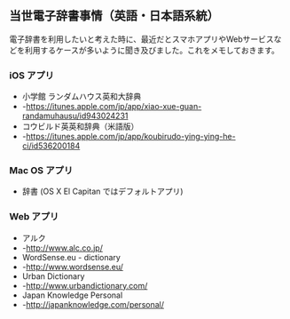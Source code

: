 ## 当世電子辞書事情（英語・日本語系統）

電子辞書を利用したいと考えた時に、最近だとスマホアプリやWebサービスなどを利用するケースが多いように聞き及びました。これをメモしておきます。


### iOS アプリ

* 小学館 ランダムハウス英和大辞典
* -https://itunes.apple.com/jp/app/xiao-xue-guan-randamuhausu/id943024231
* コウビルド英英和辞典（米語版）
* -https://itunes.apple.com/jp/app/koubirudo-ying-ying-he-ci/id536200184


### Mac OS アプリ

* 辞書 (OS X El Capitan ではデフォルトアプリ)


### Web アプリ

* アルク
* -http://www.alc.co.jp/
* WordSense.eu - dictionary
* -http://www.wordsense.eu/
* Urban Dictionary
* -http://www.urbandictionary.com/
* Japan Knowledge Personal
* -http://japanknowledge.com/personal/

